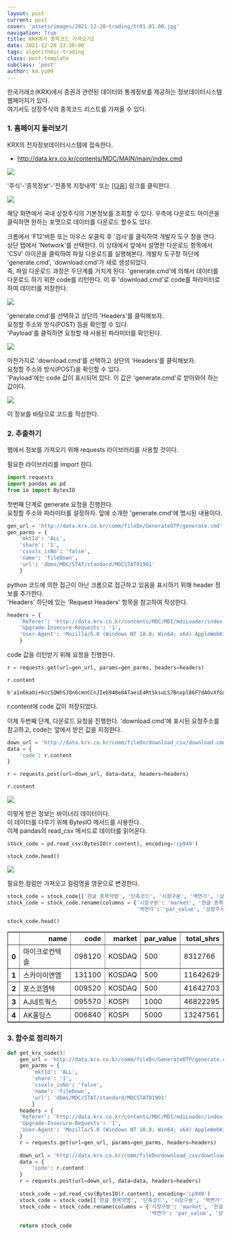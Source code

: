 ```yaml
---
layout: post
current: post
cover: 'assets/images/2021-12-20-trading/tr01.01.00.jpg'
navigation: True
title: KRX에서 종목코드 가져오기2
date: 2021-12-20 13:30:00
tags: algorithmic-trading
class: post-template
subclass: 'post'
author: km.yu99
---
```


한국거래소(KRX)에서 증권과 관련된 데이터와 통계정보를 제공하는 정보데이터시스템 웹페이지가 있다.  
여기서도 상장주식의 종목코드 리스트를 가져올 수 있다.

### 1. 홈페이지 둘러보기

KRX의 전자정보데이터시스템에 접속한다.
- http://data.krx.co.kr/contents/MDC/MAIN/main/index.cmd

<img src="assets/images/2021-12-20-trading2/tr01.02.01.jpg">

'주식'-'종목정보'-'전종목 지정내역' 또는 [[다음]](http://data.krx.co.kr/contents/MDC/MDI/mdiLoader/index.cmd?menuId=MDC0201020101) 링크를 클릭한다.

<img src="assets/images/2021-12-20-trading2/tr01.02.02.jpg">

해당 화면에서 국내 상장주식의 기본정보를 조회할 수 있다. 우측에 다운로드 아이콘을 클릭하면 원하는 포맷으로 데이터를 다운로드 할수도 있다.

크롬에서 'F12'버튼 또는 마우스 우클릭 후 '검사'를 클릭하여 개발자 도구 창을 연다.  
상단 탭에서 'Network'를 선택한다. 이 상태에서 앞에서 설명한 다운로드 항목에서 'CSV' 아이콘을 클릭하여 파일 다운로드를 실행해본다.
개발자 도구창 하단에 'generate.cmd', 'download.cmd'가 새로 생성되었다.  
즉, 파일 다운로드 과정은 두단계를 거치게 된다. 'generate.cmd'에 의해서 데이터를 다운로드 하기 위한 code를 리턴한다. 이 후 'download.cmd'로 code를 파라미터로 하여 데이터를 저장한다.

<img src="assets/images/2021-12-20-trading2/tr01.02.03.jpg">

'generate.cmd'를 선택하고 상단의 'Headers'를 클릭해보자.  
요청할 주소와 방식(POST) 등을 확인할 수 있다.  
'Payload'를 클릭하면 요청할 때 사용된 파라미터를 확인된다. 

<img src="assets/images/2021-12-20-trading2/tr01.02.04.jpg">

마찬가지로 'download.cmd'를 선택하고 상단의 'Headers'를 클릭해보자.  
요청할 주소와 방식(POST)을 확인할 수 있다.  
'Payload'에는 code 값이 표시되어 있다. 이 값은 'generate.cmd'로 받아와야 하는 값이다. 

<img src="assets/images/2021-12-20-trading2/tr01.02.05.jpg">

이 정보를 바탕으로 코드를 작성한다.

### 2. 추출하기

웹에서 정보를 가져오기 위해 requests 라이브러리를 사용할 것이다.

필요한 라이브러리를 import 한다.


```python
import requests
import pandas as pd
from io import BytesIO
```

첫번째 단계로 generate 요청을 진행한다.  
요청할 주소와 파라미터를 설정하자. 앞에 소개한 'generate.cmd'에 명시된 내용이다.


```python
gen_url = 'http://data.krx.co.kr/comm/fileDn/GenerateOTP/generate.cmd'
gen_parms = {
    'mktId': 'ALL',
    'share': '1',
    'csvxls_isNo': 'false',
    'name': 'fileDown',
    'url': 'dbms/MDC/STAT/standard/MDCSTAT01901'
    }
```

python 코드에 의한 접근이 아닌 크롬으로 접근하고 있음을 표시하기 위해 header 정보를 추가한다.   
'Headers' 하단에 있는 'Request Headers' 항목을 참고하여 작성한다.


```python
headers = {
    'Referer': 'http://data.krx.co.kr/contents/MDC/MDI/mdiLoader/index.cmd?menuId=MDC0201020101',
    'Upgrade-Insecure-Requests': '1',
    'User-Agent': 'Mozilla/5.0 (Windows NT 10.0; Win64; x64) AppleWebKit/537.36 (KHTML, like Gecko) Chrome/96.0.4664.110 Safari/537.36' #generate.cmd에서 찾아서 입력하세요
    }
```

code 값을 리턴받기 위해 요청을 진행한다.


```python
r = requests.get(url=gen_url, params=gen_parms, headers=headers)
```


```python
r.content
```



    b'a1n6kaOi+6ccSQWhSJQn6cmnCCnJIeb940e8ATaeiE4RtSksuLS7Bnxpl86F7dAOvXfGx9S2U5wgvoxsacATRRtmGtORI4WrGDmruVe6oXtCqUypoW0Lp6SAPP0PhVkgThCTcjIZNPI5lCTubZnhjio6AHXdxc45YVEhz4JdugHPMxvIwHadpQpCGE1HxZAXvTCprTIXuXT9XxFb88awpQ=='



r.content에 code 값이 저장되었다.

이제 두번째 단계, 다운로드 요청을 진행한다.
'download.cmd'에 표시된 요청주소를 참고하고, code는 앞에서 받은 값을 지정한다.


```python
down_url = 'http://data.krx.co.kr/comm/fileDn/download_csv/download.cmd'
data = {
    'code': r.content
}
```


```python
r = requests.post(url=down_url, data=data, headers=headers)
```


```python
r.content
```

<img src="assets/images/2021-12-20-trading2/tr01.02.06.jpg">

이렇게 받은 정보는 바이너리 데이터이다.  
이 데이터를 다루기 위해 BytesIO 메서드를 사용한다.  
이제 pandas의 read_csv 메서드로 데이터를 읽어온다.


```python
stock_code = pd.read_csv(BytesIO(r.content), encoding='cp949')
```


```python
stock_code.head()
```

<img src="assets/images/2021-12-20-trading2/tr01.02.07.jpg">

필요한 컬럼만 가져오고 컬럼명을 영문으로 변경한다.


```python
stock_code = stock_code[['한글 종목약명', '단축코드', '시장구분', '액면가', '상장주식수']]
stock_code = stock_code.rename(columns = {'시장구분': 'market', '한글 종목약명': 'name', '단축코드': 'code', 
                                          '액면가': 'par_value', '상장주식수': 'total_shrs'})
```


```python
stock_code.head()
```

<table border="1" class="dataframe">
  <thead>
    <tr style="text-align: right;">
      <th></th>
      <th>name</th>
      <th>code</th>
      <th>market</th>
      <th>par_value</th>
      <th>total_shrs</th>
    </tr>
  </thead>
  <tbody>
    <tr>
      <th>0</th>
      <td>마이크로컨텍솔</td>
      <td>098120</td>
      <td>KOSDAQ</td>
      <td>500</td>
      <td>8312766</td>
    </tr>
    <tr>
      <th>1</th>
      <td>스카이이앤엠</td>
      <td>131100</td>
      <td>KOSDAQ</td>
      <td>500</td>
      <td>11642629</td>
    </tr>
    <tr>
      <th>2</th>
      <td>포스코엠텍</td>
      <td>009520</td>
      <td>KOSDAQ</td>
      <td>500</td>
      <td>41642703</td>
    </tr>
    <tr>
      <th>3</th>
      <td>AJ네트웍스</td>
      <td>095570</td>
      <td>KOSPI</td>
      <td>1000</td>
      <td>46822295</td>
    </tr>
    <tr>
      <th>4</th>
      <td>AK홀딩스</td>
      <td>006840</td>
      <td>KOSPI</td>
      <td>5000</td>
      <td>13247561</td>
    </tr>
  </tbody>
</table>
   


### 3. 함수로 정리하기


```python
def get_krx_code():
    gen_url = 'http://data.krx.co.kr/comm/fileDn/GenerateOTP/generate.cmd'
    gen_parms = {
        'mktId': 'ALL',
        'share': '1',
        'csvxls_isNo': 'false',
        'name': 'fileDown',
        'url': 'dbms/MDC/STAT/standard/MDCSTAT01901'
        }
    headers = {
    'Referer': 'http://data.krx.co.kr/contents/MDC/MDI/mdiLoader/index.cmd?menuId=MDC0201020101',
    'Upgrade-Insecure-Requests': '1',
    'User-Agent': 'Mozilla/5.0 (Windows NT 10.0; Win64; x64) AppleWebKit/537.36 (KHTML, like Gecko) Chrome/96.0.4664.110 Safari/537.36' #generate.cmd에서 찾아서 입력하세요
    }
    r = requests.get(url=gen_url, params=gen_parms, headers=headers)
    
    down_url = 'http://data.krx.co.kr/comm/fileDn/download_csv/download.cmd'
    data = {
        'code': r.content
    }
    r = requests.post(url=down_url, data=data, headers=headers)
    
    stock_code = pd.read_csv(BytesIO(r.content), encoding='cp949')
    stock_code = stock_code[['한글 종목약명', '단축코드', '시장구분', '액면가', '상장주식수']]
    stock_code = stock_code.rename(columns = {'시장구분': 'market', '한글 종목약명': 'name', '단축코드': 'code', 
                                              '액면가': 'par_value', '상장주식수': 'total_shrs'})
    
    return stock_code
```
